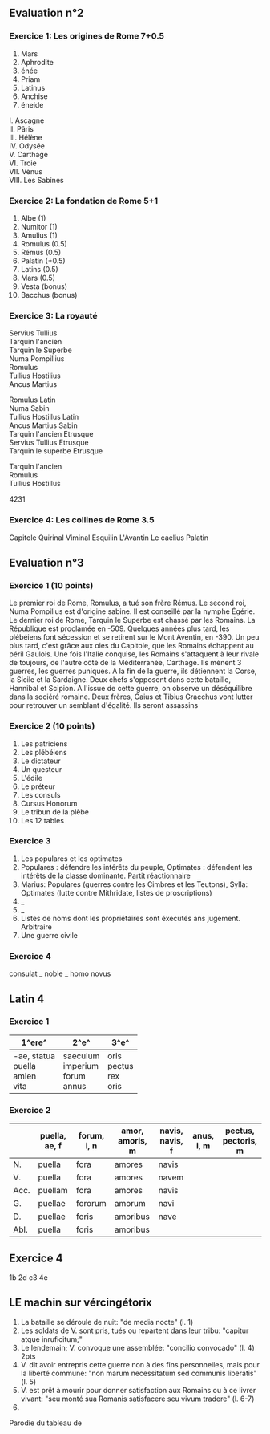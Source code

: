 ## Evaluation n°2

### Exercice 1: Les origines de Rome 7+0.5

1. Mars
2. Aphrodite
3. énée
4. Priam
5. Latinus
6. Anchise
7. éneide


I. Ascagne <br />
II. Pâris <br />
III. Hélène <br />
IV. Odysée <br />
V. Carthage <br />
VI. Troie <br />
VII. Vènus <br />
VIII. Les Sabines

### Exercice 2: La fondation de Rome 5+1

1. Albe (1)
2. Numitor (1)
3. Amulius (1)
4. Romulus (0.5)
5. Rémus (0.5)
6. Palatin (+0.5)
7. Latins (0.5)
8. Mars (0.5)
9. Vesta (bonus)
10. Bacchus (bonus)

### Exercice 3: La royauté

Servius Tullius <br />
Tarquin l'ancien <br />
Tarquin le Superbe <br />
Numa Pompillius <br />
Romulus <br />
Tullius Hostilius <br />
Ancus Martius

Romulus Latin <br />
Numa Sabin <br />
Tullius Hostillus Latin <br />
Ancus Martius Sabin <br />
Tarquin l'ancien Etrusque <br />
Servius Tullius Etrusque <br />
Tarquin le superbe Etrusque

Tarquin l'ancien <br />
Romulus <br />
Tullius Hostillus

4231

### Exercice 4: Les collines de Rome 3.5
Capitole
Quirinal
Viminal
Esquilin
L'Avantin
Le caelius
Palatin


## Evaluation n°3

### Exercice 1 (10 points)

Le premier roi de Rome, Romulus, a tué son frère Rémus. 
Le second roi, Numa Pompilius est d'origine sabine. 
Il est conseillé par la nymphe Égérie. Le dernier roi de 
Rome, Tarquin le Superbe est chassé par les Romains.
La République est proclamée en -509. Quelques années
plus tard, les plébéiens font sécession et se
retirent sur le Mont Aventin, en -390. Un peu
plus tard, c'est grâce aux oies du Capitole, que les
Romains échappent au péril Gaulois. Une fois l'Italie
conquise, les Romains s'attaquent à leur rivale de
toujours, de l'autre côté de la Méditerranée, Carthage.
Ils mènent 3 guerres, les guerres puniques. A la fin
de la guerre, ils détiennent la Corse, la Sicile et
la Sardaigne. Deux chefs s'opposent dans cette 
bataille, Hannibal et Scipion. A l'issue de cette 
guerre, on observe un déséquilibre dans la sociéré
romaine. Deux frères, Caius et Tibius Gracchus vont
lutter pour retrouver un semblant d'égalité.
Ils seront assassins

### Exercice 2 (10 points)

1. Les patriciens
2. Les plébéiens
3. Le dictateur
4. Un questeur
5. L'édile
6. Le préteur
7. Les consuls
8. Cursus Honorum
9. Le tribun de la plèbe
10. Les 12 tables

### Exercice 3

1. Les populares et les optimates
2. Populares : défendre les intérêts du peuple, Optimates : défendent les intérêts de la classe dominante. Partit réactionnaire
3. Marius: Populares (guerres contre les Cimbres et les Teutons), Sylla: Optimates (lutte contre Mithridate, listes de proscriptions)
4. _
5. _
6. Listes de noms dont les propriétaires sont éxecutés ans jugement. Arbitraire
7. Une guerre civile

### Exercice 4

consulat _ noble _ homo novus 

## Latin 4
### Exercice 1

| 1^ere^                                    | 2^e^                                      | 3^e^                             |
|-------------------------------------------|-------------------------------------------|----------------------------------|
| -ae, statua<br/>puella<br/>amien<br/>vita | saeculum<br/>imperium<br/>forum<br/>annus | oris<br/>pectus<br/>rex<br/>oris |

### Exercice 2

|        | puella, ae, f | forum, i, n | amor, amoris, m | navis, navis, f | anus, i, m | pectus, pectoris, m |
|--------|---------------|-------------|-----------------|-----------------|------------|---------------------|
| N.     | puella        | fora        | amores          | navis           |            |                     |
| V.     | puella        | fora        | amores          | navem           |            |                     |
| Acc.   | puellam       | fora        | amores          | navis           |            |                     |
| G.     | puellae       | fororum     | amorum          | navi            |            |                     |
| D.     | puellae       | foris       | amoribus        | nave            |            |                     |
| Abl.   | puella        | foris       | amoribus        |                 |            |                     |

## Exercice 4
1b
2d
c3
4e

## LE machin sur vércingétorix

1) La bataille se déroule de nuit: "de media nocte" (l. 1)
2) Les soldats de V. sont pris, tués ou repartent dans leur tribu: "capitur atque inruficitum;"
3) Le lendemain; V. convoque une assemblée: "concilio convocado" (l. 4) 2pts
4) V. dit avoir entrepris cette guerre non à des fins personnelles, mais pour la liberté commune: "non marum necessitatum sed communis liberatis" (l. 5)
5) V. est prêt à mourir pour donner satisfaction aux Romains ou à ce livrer vivant: "seu monté sua Romanis satisfacere seu vivum tradere" (l. 6-7)
6) 


Parodie du tableau de 

